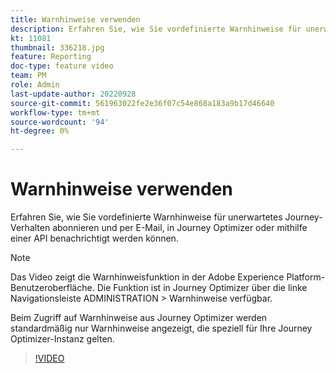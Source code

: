 ```yaml
---
title: Warnhinweise verwenden
description: Erfahren Sie, wie Sie vordefinierte Warnhinweise für unerwartetes Journey-Verhalten abonnieren und per E-Mail, in Journey Optimizer oder mithilfe einer API benachrichtigt werden können.
kt: 11081
thumbnail: 336218.jpg
feature: Reporting
doc-type: feature video
team: PM
role: Admin
last-update-author: 20220928
source-git-commit: 561963022fe2e36f07c54e868a183a9b17d46640
workflow-type: tm+mt
source-wordcount: '94'
ht-degree: 0%

---
```



# Warnhinweise verwenden

Erfahren Sie, wie Sie vordefinierte Warnhinweise für unerwartetes Journey-Verhalten abonnieren und per E-Mail, in Journey Optimizer oder mithilfe einer API benachrichtigt werden können.

>[!NOTE]
>
>Das Video zeigt die Warnhinweisfunktion in der Adobe Experience Platform-Benutzeroberfläche. Die Funktion ist in Journey Optimizer über die linke Navigationsleiste ADMINISTRATION > Warnhinweise verfügbar.
>
>
>Beim Zugriff auf Warnhinweise aus Journey Optimizer werden standardmäßig nur Warnhinweise angezeigt, die speziell für Ihre Journey Optimizer-Instanz gelten.

>[!VIDEO](https://video.tv.adobe.com/v/336218?quality=12)
